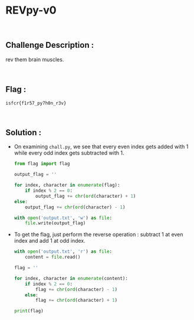 # REVpy-v0


<br/>


## Challenge Description :

rev them brain muscles.


<br/>


## Flag :

`isfcr{f1r57_py7h0n_r3v}`

<br/>


## Solution :

- On examining `chall.py`, we see that every even index gets added with 1 while every odd index gets subtracted with 1.
    ```py
    from flag import flag

    output_flag = ''

    for index, character in enumerate(flag):
        if index % 2 == 0:
            output_flag += chr(ord(character) + 1)
    else:
        output_flag += chr(ord(character) - 1)

    with open('output.txt', 'w') as file:
        file.write(output_flag)

    ```


- To get the flag, just perform the reverse operation : subtract 1 at even index and add 1 at odd index.
    ```py
    with open('output.txt', 'r') as file:
        content = file.read()

    flag = ''

    for index, character in enumerate(content):
        if index % 2 == 0:
            flag += chr(ord(character) - 1)
        else:
            flag += chr(ord(character) + 1)

    print(flag)

    ```
